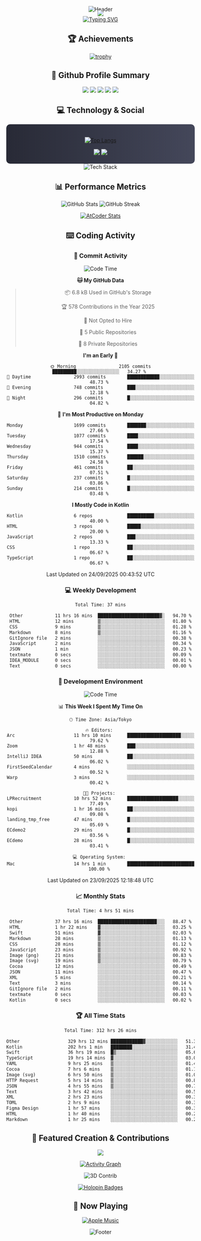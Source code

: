 <div align="center">
  
![Header](https://capsule-render.vercel.app/api?type=waving&color=gradient&customColorList=12&height=300&section=header&text=Welcome%20to%20Batapii's%20Universe&fontSize=50&animation=fadeIn&fontAlignY=40&desc=Android%20Developer%20|%20Kotlin%20LOVE%20)

<div style="margin-top: -20px;">
  <img src="https://readme-typing-svg.herokuapp.com/?lines=Crafting+Android+Experiences;Building+Tomorrow's+Apps+Today;Always+Learning,+Always+Growing&font=Fira%20Code&center=true&width=440&height=45&color=f75c7e&vCenter=true&size=22&pause=1000">
</div>

<a href="https://git.io/typing-svg">
  <img src="https://readme-typing-svg.demolab.com?font=Fira+Code&weight=600&size=28&duration=4000&pause=1000&center=true&vCenter=true&width=800&lines=Hey+there!+I'm+Batapii+%F0%9F%91%8B;Android+Developer+from+Japan+%F0%9F%87%AF%F0%9F%87%B5" alt="Typing SVG" />
</a>

## 🏆 Achievements

[![trophy](https://github-profile-trophy.vercel.app/?username=batapii&theme=onestar&no-frame=true&no-bg=true&column=8&rank=SECRET,SSS,SS,S,AAA,AA,A,B,C,?&margin-w=10&margin-h=10)](https://github.com/ryo-ma/github-profile-trophy)

## 🎯 Github Profile Summary

<div align="center">
  <img src="http://github-profile-summary-cards.vercel.app/api/cards/profile-details?username=batapii&theme=radical" />
  <img src="http://github-profile-summary-cards.vercel.app/api/cards/repos-per-language?username=batapii&theme=radical" />
  <img src="http://github-profile-summary-cards.vercel.app/api/cards/most-commit-language?username=batapii&theme=radical" />
  <img src="http://github-profile-summary-cards.vercel.app/api/cards/stats?username=batapii&theme=radical" />
  <img src="http://github-profile-summary-cards.vercel.app/api/cards/productive-time?username=batapii&theme=radical" />
</div>

## 💻 Technology & Social

<div align="center" style="background: linear-gradient(to right, #282A36, #44475A); padding: 20px; border-radius: 10px;">

[![Top Langs](https://github-readme-stats.vercel.app/api/top-langs/?username=batapii
)](https://github.com/anuraghazra/github-readme-stats)

<div style="margin-top: 15px">
<a href="https://github.com/batapii"><img src="https://img.shields.io/github/followers/batapii?style=for-the-badge&logo=github&label=Follow&color=ff6e96&labelColor=282A36"/></a>
<a href="https://twitter.com/batapii3939"><img src="https://img.shields.io/twitter/follow/batapii?style=for-the-badge&logo=twitter&color=1DA1F2&labelColor=282A36&label= Twitter"/></a>
</div>

</div>

<div align="center">
<img src="https://github-readme-tech-stack.vercel.app/api/cards?title=Tech+Stack&align=center&titleAlign=center&fontSize=20&lineHeight=10&lineCount=4&theme=github_dark&width=800&bg=%230D1117&badge=%23161B22&border=%2321262D&titleColor=%2358A6FF&line1=kotlin%2Ckotlin%2C0095D5%3Bandroid%2Candroid%2C00ff00%3Bjetpackcompose%2Cjetpack%2C4285F4%3B&line2=swift%2Cswift%2CFA7343%3Bfirebase%2Cfirebase%2CFFCA28%3Bgithub%2Cgithub%2C181717%3B&line3=typescript%2Ctypescript%2C3178C6%3Bgraphql%2Cgraphql%2CE10098%3Bsupabase%2Csupabase%2C3FCF8E%3B&line4=gradle%2Cgradle%2C02303A%3Bgitkraken%2Cgitkraken%2C179287%3Bpostman%2Cpostman%2CFF6C37%3B" alt="Tech Stack" />
</div>



## 📊 Performance Metrics

<div align="center">

![GitHub Stats](https://github-readme-stats.vercel.app/api?username=batapii&show_icons=true&theme=radical&hide_border=true&bg_color=0D1117)
![GitHub Streak](https://github-readme-streak-stats.herokuapp.com/?user=batapii&theme=radical&hide_border=true&background=0D1117)

[![AtCoder Stats](https://atcoder-readme-stats.vercel.app/stats/batapii3939?theme=dark&show_history=5&width=495)](https://github.com/iwbc-mzk/atcoder-readme-stats)

</div>

## ⌨️ Coding Activity

### 🌟 Commit Activity
<!--START_SECTION:commit-stats-->
![Code Time](http://img.shields.io/badge/Code%20Time-641%20hrs%2039%20mins-blue)

**🐱 My GitHub Data** 

> 📦 6.8 kB Used in GitHub's Storage 
 > 
> 🏆 578 Contributions in the Year 2025
 > 
> 🚫 Not Opted to Hire
 > 
> 📜 5 Public Repositories 
 > 
> 🔑 8 Private Repositories 
 > 
**I'm an Early 🐤** 

```text
🌞 Morning                2105 commits        █████████░░░░░░░░░░░░░░░░   34.27 % 
🌆 Daytime                2993 commits        ████████████░░░░░░░░░░░░░   48.73 % 
🌃 Evening                748 commits         ███░░░░░░░░░░░░░░░░░░░░░░   12.18 % 
🌙 Night                  296 commits         █░░░░░░░░░░░░░░░░░░░░░░░░   04.82 % 
```
📅 **I'm Most Productive on Monday** 

```text
Monday                   1699 commits        ███████░░░░░░░░░░░░░░░░░░   27.66 % 
Tuesday                  1077 commits        ████░░░░░░░░░░░░░░░░░░░░░   17.54 % 
Wednesday                944 commits         ████░░░░░░░░░░░░░░░░░░░░░   15.37 % 
Thursday                 1510 commits        ██████░░░░░░░░░░░░░░░░░░░   24.58 % 
Friday                   461 commits         ██░░░░░░░░░░░░░░░░░░░░░░░   07.51 % 
Saturday                 237 commits         █░░░░░░░░░░░░░░░░░░░░░░░░   03.86 % 
Sunday                   214 commits         █░░░░░░░░░░░░░░░░░░░░░░░░   03.48 % 
```


**I Mostly Code in Kotlin** 

```text
Kotlin                   6 repos             ██████████░░░░░░░░░░░░░░░   40.00 % 
HTML                     3 repos             █████░░░░░░░░░░░░░░░░░░░░   20.00 % 
JavaScript               2 repos             ███░░░░░░░░░░░░░░░░░░░░░░   13.33 % 
CSS                      1 repo              ██░░░░░░░░░░░░░░░░░░░░░░░   06.67 % 
TypeScript               1 repo              ██░░░░░░░░░░░░░░░░░░░░░░░   06.67 % 
```




 Last Updated on 24/09/2025 00:43:52 UTC
<!--END_SECTION:commit-stats-->

### 💻 Weekly Development
<!--START_SECTION:wakatime-->

```txt
Total Time: 37 mins

Other            11 hrs 16 mins  ███████████████████████▓░   94.70 %
HTML             12 mins         ▒░░░░░░░░░░░░░░░░░░░░░░░░   01.80 %
CSS              9 mins          ▒░░░░░░░░░░░░░░░░░░░░░░░░   01.28 %
Markdown         8 mins          ▒░░░░░░░░░░░░░░░░░░░░░░░░   01.16 %
GitIgnore file   2 mins          ░░░░░░░░░░░░░░░░░░░░░░░░░   00.38 %
JavaScript       2 mins          ░░░░░░░░░░░░░░░░░░░░░░░░░   00.34 %
JSON             1 min           ░░░░░░░░░░░░░░░░░░░░░░░░░   00.23 %
textmate         0 secs          ░░░░░░░░░░░░░░░░░░░░░░░░░   00.09 %
IDEA_MODULE      0 secs          ░░░░░░░░░░░░░░░░░░░░░░░░░   00.01 %
Text             0 secs          ░░░░░░░░░░░░░░░░░░░░░░░░░   00.00 %
```

<!--END_SECTION:wakatime-->

### 🔨 Development Environment
<!--START_SECTION:dev-stats-->
![Code Time](http://img.shields.io/badge/Code%20Time-641%20hrs%2039%20mins-blue)

📊 **This Week I Spent My Time On** 

```text
🕑︎ Time Zone: Asia/Tokyo

🔥 Editors: 
Arc                      11 hrs 10 mins      ████████████████████░░░░░   79.62 % 
Zoom                     1 hr 48 mins        ███░░░░░░░░░░░░░░░░░░░░░░   12.88 % 
IntelliJ IDEA            50 mins             ██░░░░░░░░░░░░░░░░░░░░░░░   06.02 % 
FirstSeedCalendar        4 mins              ░░░░░░░░░░░░░░░░░░░░░░░░░   00.52 % 
Warp                     3 mins              ░░░░░░░░░░░░░░░░░░░░░░░░░   00.42 % 

🐱‍💻 Projects: 
LPRecruitment            10 hrs 52 mins      ███████████████████░░░░░░   77.49 % 
kopi                     1 hr 16 mins        ██░░░░░░░░░░░░░░░░░░░░░░░   09.08 % 
landing_tmp_free         47 mins             █░░░░░░░░░░░░░░░░░░░░░░░░   05.69 % 
ECdemo2                  29 mins             █░░░░░░░░░░░░░░░░░░░░░░░░   03.56 % 
ECdemo                   28 mins             █░░░░░░░░░░░░░░░░░░░░░░░░   03.41 % 

💻 Operating System: 
Mac                      14 hrs 1 min        █████████████████████████   100.00 % 
```


 Last Updated on 23/09/2025 12:18:48 UTC
<!--END_SECTION:dev-stats-->

### 📈 Monthly Stats
<!--START_SECTION:wakamonth-->

```txt
Total Time: 4 hrs 51 mins

Other            37 hrs 16 mins  ██████████████████████░░░   88.47 %
HTML             1 hr 22 mins    ▓░░░░░░░░░░░░░░░░░░░░░░░░   03.25 %
Swift            51 mins         ▓░░░░░░░░░░░░░░░░░░░░░░░░   02.03 %
Markdown         28 mins         ▒░░░░░░░░░░░░░░░░░░░░░░░░   01.13 %
CSS              28 mins         ▒░░░░░░░░░░░░░░░░░░░░░░░░   01.12 %
JavaScript       23 mins         ▒░░░░░░░░░░░░░░░░░░░░░░░░   00.92 %
Image (png)      21 mins         ▒░░░░░░░░░░░░░░░░░░░░░░░░   00.83 %
Image (svg)      19 mins         ▒░░░░░░░░░░░░░░░░░░░░░░░░   00.79 %
Cocoa            12 mins         ░░░░░░░░░░░░░░░░░░░░░░░░░   00.49 %
JSON             11 mins         ░░░░░░░░░░░░░░░░░░░░░░░░░   00.47 %
XML              5 mins          ░░░░░░░░░░░░░░░░░░░░░░░░░   00.21 %
Text             3 mins          ░░░░░░░░░░░░░░░░░░░░░░░░░   00.14 %
GitIgnore file   2 mins          ░░░░░░░░░░░░░░░░░░░░░░░░░   00.11 %
textmate         0 secs          ░░░░░░░░░░░░░░░░░░░░░░░░░   00.03 %
Kotlin           0 secs          ░░░░░░░░░░░░░░░░░░░░░░░░░   00.02 %
```

<!--END_SECTION:wakamonth-->

### 🏆 All Time Stats
<!--START_SECTION:wakaalltime-->

```txt
Total Time: 312 hrs 26 mins

Other                  329 hrs 12 mins ████████████▓░░░░░░░░░░░░   51.31 %
Kotlin                 202 hrs 1 min   ████████░░░░░░░░░░░░░░░░░   31.49 %
Swift                  36 hrs 19 mins  █▒░░░░░░░░░░░░░░░░░░░░░░░   05.66 %
TypeScript             19 hrs 14 mins  ▓░░░░░░░░░░░░░░░░░░░░░░░░   03.00 %
YAML                   9 hrs 25 mins   ▒░░░░░░░░░░░░░░░░░░░░░░░░   01.47 %
Cocoa                  7 hrs 6 mins    ▒░░░░░░░░░░░░░░░░░░░░░░░░   01.11 %
Image (svg)            6 hrs 50 mins   ▒░░░░░░░░░░░░░░░░░░░░░░░░   01.07 %
HTTP Request           5 hrs 14 mins   ▒░░░░░░░░░░░░░░░░░░░░░░░░   00.82 %
JSON                   4 hrs 55 mins   ▒░░░░░░░░░░░░░░░░░░░░░░░░   00.77 %
Text                   3 hrs 42 mins   ░░░░░░░░░░░░░░░░░░░░░░░░░   00.58 %
XML                    2 hrs 23 mins   ░░░░░░░░░░░░░░░░░░░░░░░░░   00.37 %
TOML                   2 hrs 9 mins    ░░░░░░░░░░░░░░░░░░░░░░░░░   00.34 %
Figma Design           1 hr 57 mins    ░░░░░░░░░░░░░░░░░░░░░░░░░   00.31 %
HTML                   1 hr 40 mins    ░░░░░░░░░░░░░░░░░░░░░░░░░   00.26 %
Markdown               1 hr 25 mins    ░░░░░░░░░░░░░░░░░░░░░░░░░   00.22 %
```

<!--END_SECTION:wakaalltime-->


## 🌟 Featured Creation & Contributions

<div align="center">
  <a href="https://github.com/batapii/ToDoSNS">
    <img src="https://github-readme-stats.vercel.app/api/pin/?username=batapii&repo=ToDoSNS&theme=radical&hide_border=true&bg_color=0D1117" />
  </a>

[![Activity Graph](https://github-readme-activity-graph.vercel.app/graph?username=batapii&custom_title=Contribution%20Graph&hide_border=true&theme=radical&bg_color=0D1117)](https://github.com/ashutosh00710/github-readme-activity-graph)

![3D Contrib](./profile-3d-contrib/profile-night-rainbow.svg)

[![Holopin Badges](https://holopin.me/batapii)](https://holopin.io/@batapii)

</div>

## 🎵 Now Playing

<div align="center">
  
[![Apple Music](https://music-profile.rayriffy.com/theme/dark.svg?uid=001005.6598667d2ffd4a10a4f429edd0ba24c4.1156)](https://github.com/rayriffy/apple-music-github-profile)

</div>

![Footer](https://capsule-render.vercel.app/api?type=waving&color=gradient&customColorList=12&height=100&section=footer)

</div>
